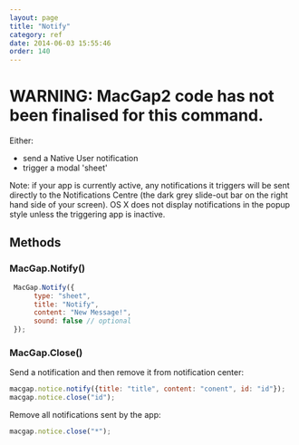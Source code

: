 ```yaml
---
layout: page
title: "Notify"
category: ref
date: 2014-06-03 15:55:46
order: 140
---
```


# WARNING: MacGap2 code has not been finalised for this command.

Either:

* send a Native User notification
* trigger a modal 'sheet'

Note: if your app is currently active, any notifications it triggers will be sent directly to the Notifications Centre (the dark grey slide-out bar on the right hand side of your screen). OS X does not display notifications in the popup style unless the triggering app is inactive.

## Methods

### MacGap.Notify()

```js
 MacGap.Notify({
      type: "sheet",
      title: "Notify",
      content: "New Message!",
      sound: false // optional
 });
```

### MacGap.Close()

Send a notification and then remove it from notification center:

```js
macgap.notice.notify({title: "title", content: "conent", id: "id"});
macgap.notice.close("id");
```

Remove all notifications sent by the app:

```js
macgap.notice.close("*");
```    
    
    
    
